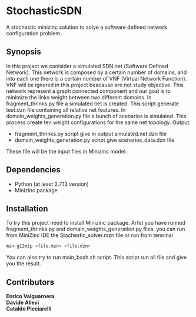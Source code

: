 # StochasticSDN

A stochastic minizinc solution to solve a software defined network configuration problem


## Synopsis
In this project we conisider a simulated SDN net (Software Defined Network). This network is composed by a certain number of domains, and into each one there is a certain number of VNF (Virtual Network Function). VNF will be ignored in this project beacause are not study objective. This network represent a graph connected component and our goal is to minimize the links weight between two different domains.
In fragment_thrinks.py file a simulated net is created. This script generate test.dzn file containing all relative net features.
In domain_weights_generation.py file a bunch of scenarios is simulated. This process create ten weight configurations for the same net topology.
Output: 
- fragment_thrinks.py script give in output simulated.net.dzn file
- domain_weights_generation.py script give scenarios_data.dzn file

These file will be the input files in Minizinc model.

## Dependencies
- Python (at least 2.7.13 version)
- Minizinc package


## Installation
To try this project need to install Minizinc package.
Arfet you have runned fragment_thrinks.py and domain_weights_generation.py files, you can run from MiniZinc IDE the Stochestic_solver.mzn file or run from temrinal
```bash
mzn-g12mip <file.mzn> <file.dzn>
```
You can also try to run main_bash.sh script.
This script run all file and give you the result.


## Contributors
**Enrico Valguarnera**<br /> **Davide Allevi**<br /> **Cataldo Picciarelli**
